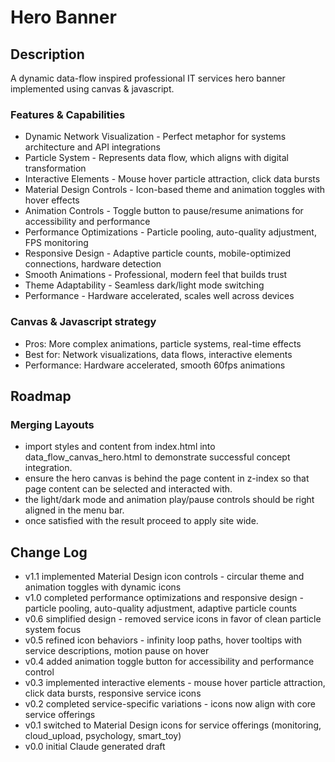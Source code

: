 # Hero Banner

## Description

A dynamic data-flow inspired professional IT services hero banner implemented using canvas & javascript.

### Features & Capabilities

- Dynamic Network Visualization - Perfect metaphor for systems architecture and API integrations
- Particle System - Represents data flow, which aligns with digital transformation
- Interactive Elements - Mouse hover particle attraction, click data bursts
- Material Design Controls - Icon-based theme and animation toggles with hover effects
- Animation Controls - Toggle button to pause/resume animations for accessibility and performance
- Performance Optimizations - Particle pooling, auto-quality adjustment, FPS monitoring
- Responsive Design - Adaptive particle counts, mobile-optimized connections, hardware detection
- Smooth Animations - Professional, modern feel that builds trust
- Theme Adaptability - Seamless dark/light mode switching
- Performance - Hardware accelerated, scales well across devices

### Canvas & Javascript strategy

- Pros: More complex animations, particle systems, real-time effects
- Best for: Network visualizations, data flows, interactive elements
- Performance: Hardware accelerated, smooth 60fps animations

## Roadmap

### Merging Layouts

- import styles and content from index.html into data_flow_canvas_hero.html to demonstrate successful concept integration.
- ensure the hero canvas is behind the page content in z-index so that page content can be selected and interacted with.
- the light/dark mode and animation play/pause controls should be right aligned in the menu bar.  
- once satisfied with the result proceed to apply site wide.

## Change Log

- v1.1    implemented Material Design icon controls - circular theme and animation toggles with dynamic icons
- v1.0    completed performance optimizations and responsive design - particle pooling, auto-quality adjustment, adaptive particle counts
- v0.6    simplified design - removed service icons in favor of clean particle system focus
- v0.5    refined icon behaviors - infinity loop paths, hover tooltips with service descriptions, motion pause on hover
- v0.4    added animation toggle button for accessibility and performance control
- v0.3    implemented interactive elements - mouse hover particle attraction, click data bursts, responsive service icons
- v0.2    completed service-specific variations - icons now align with core service offerings
- v0.1    switched to Material Design icons for service offerings (monitoring, cloud_upload, psychology, smart_toy)
- v0.0    initial Claude generated draft

